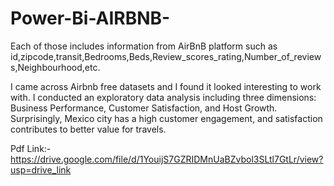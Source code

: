 # Power-Bi-AIRBNB-

 Each of those includes information from AirBnB platform such as id,zipcode,transit,Bedrooms,Beds,Review_scores_rating,Number_of_reviews,Neighbourhood,etc.
 
I came across Airbnb free datasets and I found it looked interesting to work with. I conducted an exploratory data analysis including three dimensions: Business Performance, Customer Satisfaction, and Host Growth. Surprisingly, Mexico city has a high customer engagement, and satisfaction contributes to better value for travels.

Pdf Link:-https://drive.google.com/file/d/1YouijS7GZRIDMnUaBZvbol3SLtl7GtLr/view?usp=drive_link
